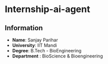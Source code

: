 # Internship-ai-agent
## Information
- **Name**: Sanjay Parihar  
- **University**: IIT Mandi  
- **Degree**: B.Tech - BioEngineering  
- **Department** : BioScience & Bioengineering
